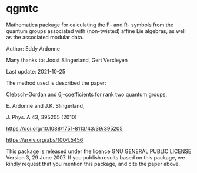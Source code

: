 # qgmtc
Mathematica package for calculating the F- and R- symbols from the quantum groups associated with (non-twisted) affine Lie algebras, as well as the associated modular data.

Author: Eddy Ardonne

Many thanks to: Joost Slingerland, Gert Vercleyen

Last update: 2021-10-25

The method used is described the paper:

Clebsch-Gordan and 6j-coefficients for rank two quantum groups,

E. Ardonne and J.K. Slingerland,

J. Phys. A 43, 395205 (2010)

https://doi.org/10.1088/1751-8113/43/39/395205

https://arxiv.org/abs/1004.5456


This package is released under the licence GNU GENERAL PUBLIC LICENSE Version 3, 29 June 2007.
If you publish results based on this package, we kindly request that you mention this package, and cite the paper above.
